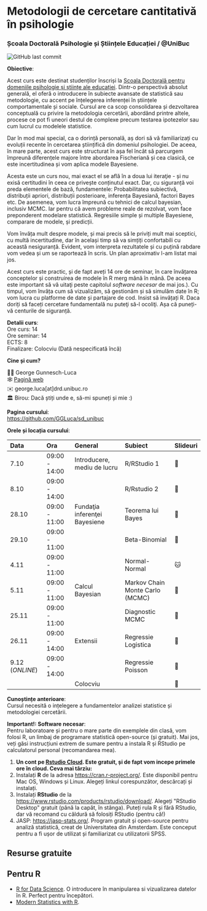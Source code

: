 # Metodologii de cercetare cantitativă în psihologie

### Școala Doctorală Psihologie și Științele Educației / \@UniBuc

![GitHub last commit](https://img.shields.io/github/last-commit/GGLuca/sd_unibuc?label=last%20update%253A%20&style=flat-square)

**Obiective**:

Acest curs este destinat studenților înscriși la [Școala Doctorală pentru domeniile psihologie și științe ale educației](http://doctorat.unibuc.ro/psihologie/prezentarea-scolii/). Dintr-o perspectivă absolut generală, el oferă o introducere în subiecte avansate de statistică sau metodologie, cu accent pe înțelegerea inferenței în științele comportamentale și sociale. Cursul are ca scop consolidarea și dezvoltarea conceptuală cu privire la metodologia cercetării, abordând printre altele, procese ce pot fi uneori destul de complexe precum testarea ipotezelor sau cum lucrul cu modelele statistice.

Dar în mod mai special, ca o dorință personală, aș dori să vă familiarizați cu evoluții recente în cercetarea științifică din domeniul psihologiei. De aceea, în mare parte, acest curs este structurat în așa fel încât să parcurgem împreună diferențele majore între abordarea Fischeriană și cea clasică, ce este incertitudinea și vom aplica modele Bayesiene.

Acesta este un curs nou, mai exact el se află în a doua lui iteraţie - și nu exisă certitudini în ceea ce privește conținutul exact. Dar, cu siguranță voi preda elementele de bază, fundamentele: Probabilitatea subiectivă, distribuții apriori, distribuții posterioare, inferența Bayesiană, factori Bayes etc. De asemenea, vom lucra împreună cu tehnici de calcul bayesian, inclusiv MCMC. Iar pentru că avem probleme reale de rezolvat, vom face preponderent modelare statistică. Regresiile simple și multiple Bayesiene, comparare de modele, și predicții.

Vom învăța mult despre modele, și mai precis să le priviți mult mai sceptici, cu multă incertitudine, dar în același timp să va simțiți confortabili cu această nesiguranță. Evident, vom interpreta rezultatele și cu puțină rabdare vom vedea și um se raportează în scris. Un plan aproximativ l-am listat mai jos.

Acest curs este practic, și de fapt aveți 14 ore de seminar, în care învățarea conceptelor și construirea de modele în R merg mână în mână. De aceea este important să vă uitaţi peste capitolul *software necesar* de mai jos.). Cu timpul, vom învăța cum să vizualizăm, să gestionăm și să simulăm date în R; vom lucra cu platforme de date și partajare de cod. Insist să invățați R. Daca doriți să faceți cercetare fundamentală nu puteţi să-l ocoliţi. Așa că puneți-vă centurile de siguranță.

**Detalii curs**:\
Ore curs: 14\
Ore seminar: 14\
ECTS: 8\
Finalizare: Colocviu (Dată nespecificată încă)

**Cine și cum?**

:man_teacher: George Gunnesch-Luca\
:spider_web: [Pagină web](https://www.psychologie.rw.fau.de/team/wissenschaftliche-mitarbeiterinnen/george-luca/)\
:envelope: george.luca[at]drd.unibuc.ro\
:classical_building: Birou: Dacă știți unde e, să-mi spuneți și mie :)

**Pagina cursului**:\
<https://github.com/GGLuca/sd_unibuc>

**Orele și locația cursului**:

| Data            | Ora           | General                       | Subiect                         | Slideuri |
|:--------------|:--------------|:--------------|:--------------|:--------------|
| 7.10            | 09:00 - 14:00 | Introducere, mediu de lucru   | R/RStudio 1                     | 🐣       |
| 8.10            | 09:00 - 14:00 |                               | R/Rstudio 2                     | 🐥       |
| 28.10           | 09:00 - 11:00 | Fundaţia inferenţei Bayesiene | Teorema lui Bayes               | 🐤       |
| 29.10           | 09:00 - 11:00 |                               | Beta-Binomial                   | 🐔       |
| 4.11            | 09:00 - 11:00 |                               | Normal-Normal                   | 🐱       |
| 5.11            | 09:00 - 11:00 | Calcul Bayesian               | Markov Chain Monte Carlo (MCMC) | 🐶       |
| 25.11           | 09:00 - 11:00 |                               | Diagnostic MCMC                 | 🐴       |
| 26.11           | 09:00 - 14:00 | Extensii                      | Regressie Logistica             | 🐻       |
| 9.12 (*ONLINE*) | 09:00 - 14:00 |                               | Regressie Poisson               | 🐉       |
|                 |               | Colocviu                      |                                 | 🤯       |

**Cunoștințe anterioare**:\
Cursul necesită o ințelegere a fundamentelor analizei statistice și metodologiei cercetării.

**Important!: Software necesar**:\
Pentru laboratoare și pentru o mare parte din exemplele din clasă, vom folosi R, un limbaj de programare statistică open-source (și gratuit). Mai jos, veți găsi instrucțiuni extrem de sumare pentru a instala R și RStudio pe calculatorul personal (recomandarea mea).

1.  **Un cont pe [Rstudio Cloud](https://rstudio.cloud/). Este gratuit, și de fapt vom incepe primele ore în cloud. Ceva mai târziu:**
2.  Instalați **R** de la adresa <https://cran.r-project.org/>. Este disponibil pentru Mac OS, Windows și Linux. Alegeți linkul corespunzător, descărcați și instalați.
3.  Instalați **RStudio** de la <https://www.rstudio.com/products/rstudio/download/>. Alegeți "RStudio Desktop" gratuit (până la capăt, în stânga). Puteți rula R și fără RStudio, dar vă recomand cu căldură să folosiți RStudio (pentru că!)
4.  JASP: <https://jasp-stats.org/>. Program gratuit și open-source pentru analiză statistică, creat de Universitatea din Amsterdam. Este conceput pentru a fi ușor de utilizat și familiarizat cu utilizatorii SPSS.

## Resurse gratuite

## Pentru R

-   [R for Data Science](https://r4ds.had.co.nz). O introducere în manipularea si vizualizarea datelor în R. Perfect pentru începători.
-   [Modern Statistics with R](https://modernstatisticswithr.com/).
